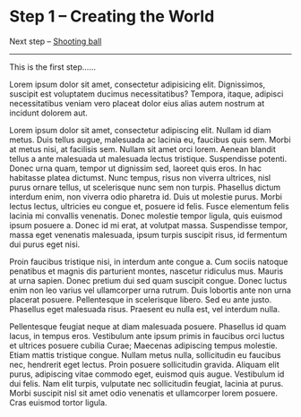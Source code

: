 # Step 1 – Creating the World

Next step – [Shooting ball](//github.com/makzan/github-as-tutorial-take-2/tree/master/02-shootind-ball)

* * *

This is the first step......

Lorem ipsum dolor sit amet, consectetur adipisicing elit. Dignissimos, suscipit est voluptatem ducimus necessitatibus? Tempora, itaque, adipisci necessitatibus veniam vero placeat dolor eius alias autem nostrum at incidunt dolorem aut.

Lorem ipsum dolor sit amet, consectetur adipiscing elit. Nullam id diam metus. Duis tellus augue, malesuada ac lacinia eu, faucibus quis sem. Morbi at metus nisi, at facilisis sem. Nullam sit amet orci lorem. Aenean blandit tellus a ante malesuada ut malesuada lectus tristique. Suspendisse potenti. Donec urna quam, tempor ut dignissim sed, laoreet quis eros. In hac habitasse platea dictumst. Nunc tempus, risus non viverra ultrices, nisl purus ornare tellus, ut scelerisque nunc sem non turpis. Phasellus dictum interdum enim, non viverra odio pharetra id. Duis ut molestie purus. Morbi lectus lectus, ultricies eu congue et, posuere id felis. Fusce elementum felis lacinia mi convallis venenatis. Donec molestie tempor ligula, quis euismod ipsum posuere a. Donec id mi erat, at volutpat massa. Suspendisse tempor, massa eget venenatis malesuada, ipsum turpis suscipit risus, id fermentum dui purus eget nisi.

Proin faucibus tristique nisi, in interdum ante congue a. Cum sociis natoque penatibus et magnis dis parturient montes, nascetur ridiculus mus. Mauris at urna sapien. Donec pretium dui sed quam suscipit congue. Donec luctus enim non leo varius vel ullamcorper urna rutrum. Duis lobortis ante non urna placerat posuere. Pellentesque in scelerisque libero. Sed eu ante justo. Phasellus eget malesuada risus. Praesent eu nulla est, vel interdum nulla.

Pellentesque feugiat neque at diam malesuada posuere. Phasellus id quam lacus, in tempus eros. Vestibulum ante ipsum primis in faucibus orci luctus et ultrices posuere cubilia Curae; Maecenas adipiscing tempus molestie. Etiam mattis tristique congue. Nullam metus nulla, sollicitudin eu faucibus nec, hendrerit eget lectus. Proin posuere sollicitudin gravida. Aliquam elit purus, adipiscing vitae commodo eget, euismod quis augue. Vestibulum id dui felis. Nam elit turpis, vulputate nec sollicitudin feugiat, lacinia at purus. Morbi suscipit nisl sit amet odio venenatis et ullamcorper lorem posuere. Cras euismod tortor ligula.